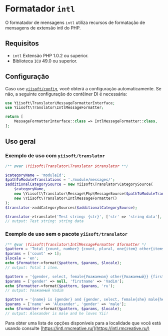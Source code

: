 # Formatador `intl`

O formatador de mensagens `intl` utiliza recursos de formatação de mensagens de extensão intl do PHP.

## Requisitos

- `intl` Extensão PHP 1.0.2 ou superior.
- Biblioteca `ICU` 49.0 ou superior.

## Configuração

Caso use [`yiisoft/config`](https://github.com/yiisoft/config), você obterá a configuração automaticamente. Se não,
a seguinte configuração do contêiner DI é necessária:

```php
use Yiisoft\Translator\MessageFormatterInterface;
use Yiisoft\Translator\IntlMessageFormatter;

return [
    MessageFormatterInterface::class => IntlMessageFormatter::class,
];
```

## Uso geral

### Exemplo de uso com `yiisoft/translator`

```php
/** @var \Yiisoft\Translator\Translator $translator **/

$categoryName = 'moduleId';
$pathToModuleTranslations = './module/messages/';
$additionalCategorySource = new Yiisoft\Translator\CategorySource(
    $categoryName, 
    new \Yiisoft\Translator\Message\Php\MessageSource($pathToModuleTranslations),
    new \Yiisoft\Translator\IntlMessageFormatter()
);
$translator->addCategorySources($additionalCategorySource);

$translator->translate('Test string: {str}', ['str' => 'string data'], 'moduleId', 'en');
// output: Test string: string data
```

### Exemplo de uso sem o pacote `yiisoft/translator`

```php
/** @var \Yiisoft\Translator\IntlMessageFormatter $formatter */
$pattern = 'Total {count, number} {count, plural, one{item} other{items}}.';
$params = ['count' => 1];
$locale = 'en';
echo $formatter->format($pattern, $params, $locale);
// output: Total 1 item. 

$pattern = '{gender, select, female{Уважаемая} other{Уважаемый}} {firstname}';
$params = ['gender' => null, 'firstname' => 'Vadim'];
echo $formatter->format($pattern, $params, 'ru');
// output: Уважаемый Vadim 

$pattern = '{name} is {gender} and {gender, select, female{she} male{he} other{it}} loves Yii!';
$params = ['name' => 'Alexander', 'gender' => 'male'];
echo $formatter->format($pattern, $params, $locale);
// output: Alexander is male and he loves Yii! 
```

Para obter uma lista de opções disponíveis para a localidade que você está usando consulte
[https://intl.rmcreative.ru/](https://intl.rmcreative.ru/)

